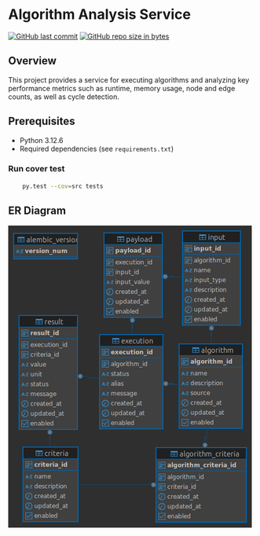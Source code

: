 # Algorithm Analysis Service
[![GitHub last commit](https://img.shields.io/github/last-commit/andrelbd1/algorithm-analysis-service.svg)](https://github.com/andrelbd1/algorithm-analysis-service) 
[![GitHub repo size in bytes](https://img.shields.io/github/repo-size/andrelbd1/algorithm-analysis-service.svg)](https://github.com/andrelbd1/algorithm-analysis-service) 

## Overview
This project provides a service for executing algorithms and analyzing key performance metrics such as runtime, memory usage, node and edge counts, as well as cycle detection.

## Prerequisites
- Python 3.12.6
- Required dependencies (see `requirements.txt`)

### Run cover test
```sh
    py.test --cov=src tests
```

## ER Diagram
![alt text](assets/ER_Diagram.png)

